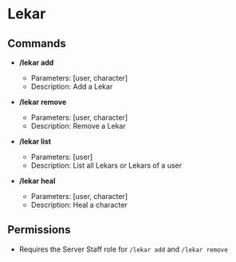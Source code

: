 # Lekar
## Commands
- **/lekar add** 
    - Parameters: [user, character]
    - Description: Add a Lekar

- **/lekar remove**
    - Parameters: [user, character]
    - Description: Remove a Lekar

- **/lekar list**
  - Parameters: [user]
  - Description: List all Lekars or Lekars of a user
  
- **/lekar heal**
    - Parameters: [user, character]
    - Description: Heal a character

## Permissions
- Requires the Server Staff role for `/lekar add` and `/lekar remove`